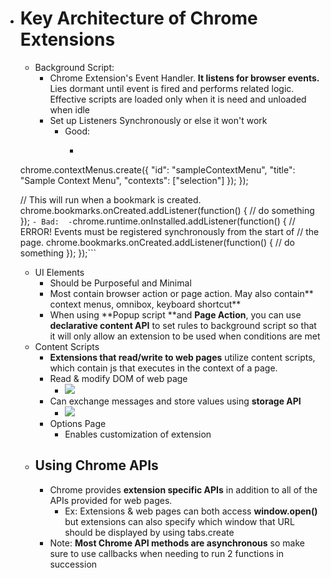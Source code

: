 - # Key Architecture of Chrome Extensions
    - Background Script: 
        - Chrome Extension's Event Handler. **It listens for browser events.** Lies dormant until event is fired and performs related logic. Effective scripts are loaded only when it is need and unloaded when idle
        - Set up Listeners Synchronously or else it won't work
            - Good:
                - ``` chrome.runtime.onInstalled.addListener(function() {
    chrome.contextMenus.create({
      "id": "sampleContextMenu",
      "title": "Sample Context Menu",
      "contexts": ["selection"]
    });
  });

  // This will run when a bookmark is created.
  chrome.bookmarks.onCreated.addListener(function() {
    // do something
  }); ```
            - Bad: 
                - ```chrome.runtime.onInstalled.addListener(function() {
    // ERROR! Events must be registered synchronously from the start of
    // the page.
    chrome.bookmarks.onCreated.addListener(function() {
      // do something
    });
  });```
    - UI Elements
        - Should be Purposeful and Minimal
        - Most contain browser action or page action. May also contain** context menus, omnibox, keyboard shortcut**
        - When using **Popup script **and **Page Action**, you can use **declarative content API** to set rules to background script so that it will only allow an extension to be used when conditions are met
    - Content Scripts
        - **Extensions that read/write to web pages** utilize content scripts, which contain js that executes in the context of a page. 
        - Read & modify DOM of web page
            - ![](https://firebasestorage.googleapis.com/v0/b/firescript-577a2.appspot.com/o/imgs%2Fapp%2Fandyjgao%2FCc2wkfT658?alt=media&token=ae56b25b-720e-41f2-b233-d91843f12771)
        - Can exchange messages and store values using **storage API**
            - ![](https://firebasestorage.googleapis.com/v0/b/firescript-577a2.appspot.com/o/imgs%2Fapp%2Fandyjgao%2F84kbrAaLQk?alt=media&token=6386bd01-22b1-4b61-8d59-2eebdd744c2d)
        - Options Page
            - Enables customization of extension
    - ## Using Chrome APIs
        - Chrome provides **extension specific APIs** in addition to all of the APIs provided for web pages.
            - Ex: Extensions & web pages can both access __window.open()__ but extensions can also specify which window that URL should be displayed by using tabs.create
        - Note: **Most Chrome API methods are asynchronous** so make sure to use callbacks when needing to run 2 functions in succession
